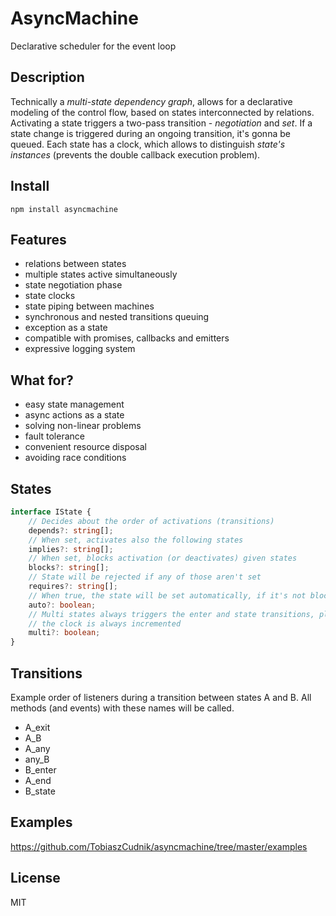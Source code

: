 # AsyncMachine
 
  Declarative scheduler for the event loop

## Description

Technically a *multi-state dependency graph*, allows for a declarative modeling of the control flow, based on states interconnected by relations.
Activating a state triggers a two-pass transition - *negotiation* and *set*. If a
state change is triggered during an ongoing transition, it's gonna be queued. Each
state has a clock, which allows to distinguish *state's instances* (prevents the
double callback execution problem).


## Install

```
npm install asyncmachine
```

## Features
 
- relations between states
- multiple states active simultaneously
- state negotiation phase
- state clocks
- state piping between machines
- synchronous and nested transitions queuing
- exception as a state
- compatible with promises, callbacks and emitters
- expressive logging system
 
## What for?

- easy state management
- async actions as a state
- solving non-linear problems
- fault tolerance
- convenient resource disposal
- avoiding race conditions
 
## States

```typescript
interface IState {
	// Decides about the order of activations (transitions)
	depends?: string[];
	// When set, activates also the following states
	implies?: string[];
	// When set, blocks activation (or deactivates) given states
	blocks?: string[];
	// State will be rejected if any of those aren't set
	requires?: string[];
	// When true, the state will be set automatically, if it's not blocked
	auto?: boolean;
	// Multi states always triggers the enter and state transitions, plus
	// the clock is always incremented
	multi?: boolean;
}
```

## Transitions
 
Example order of listeners during a transition between states A and B. All
methods (and events) with these names will be called.

- A_exit
- A_B
- A_any
- any_B
- B_enter
- A_end
- B_state
 
## Examples

https://github.com/TobiaszCudnik/asyncmachine/tree/master/examples

## License

MIT
